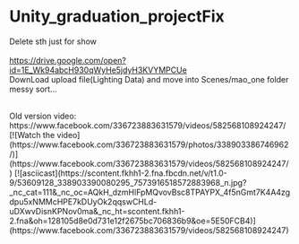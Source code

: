 # Unity_graduation_projectFix
Delete sth just for show 
<br>
<br>
https://drive.google.com/open?id=1E_Wk94abcH930qWyHe5jdyH3KVYMPCUe
<br>
DownLoad upload file(Lighting Data) and move into Scenes/mao_one folder
<br>
messy sort...

<br>
Old version video:
https://www.facebook.com/336723883631579/videos/582568108924247/
[![Watch the video](https://www.facebook.com/336723883631579/photos/338903386746962/)](https://www.facebook.com/336723883631579/videos/582568108924247/)
[![asciicast](https://scontent.fkhh1-2.fna.fbcdn.net/v/t1.0-9/53609128_338903390080295_7573916518572883968_n.jpg?_nc_cat=111&_nc_oc=AQkH_dzmHlFpMQvovBsc8TPAYPX_4f5nGmt7K4A4zgdpu5xNMMcHPE7kDUyOk2qqswCHLd-uDXwvDisnKPNov0ma&_nc_ht=scontent.fkhh1-2.fna&oh=128105d8e0d731e12f2675bc706836b9&oe=5E50FCB4)](https://www.facebook.com/336723883631579/videos/582568108924247)
